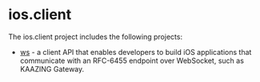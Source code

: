 # ios.client

The ios.client project includes the following projects: 

* [ws](ws) - a client API that enables developers to build iOS applications that communicate with an RFC-6455 endpoint over WebSocket, such as KAAZING Gateway.
